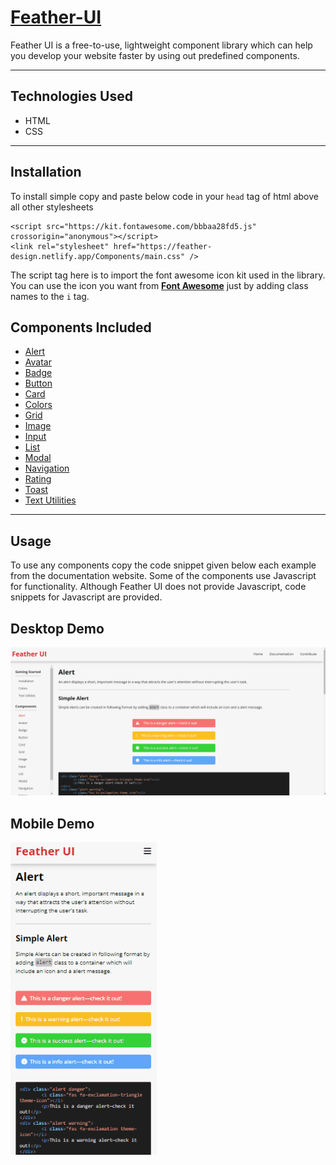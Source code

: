 # [Feather-UI](https://feather-ui.netlify.app)

Feather UI is a free-to-use, lightweight component library which can help you develop your website faster by using out predefined components.

---

## Technologies Used

- HTML
- CSS

---

## Installation

To install simple copy and paste below code in your `head` tag of html above all other stylesheets

```
<script src="https://kit.fontawesome.com/bbbaa28fd5.js" crossorigin="anonymous"></script>
<link rel="stylesheet" href="https://feather-design.netlify.app/Components/main.css" />
```

The script tag here is to import the font awesome icon kit used in the library. You can use the icon you want from **[Font Awesome](https://fontawesome.com/v5.15/icons?d=gallery&p=2)** just by adding class names to the `i` tag.

## Components Included

- [Alert](https://feather-design.netlify.app/components/alert/alert)
- [Avatar](https://feather-design.netlify.app/components/avatar/avatar)
- [Badge](https://feather-design.netlify.app/components/badge/badge)
- [Button](https://feather-design.netlify.app/components/button/button)
- [Card](https://feather-design.netlify.app/components/card/card)
- [Colors](https://feather-design.netlify.app/components/colors/colors)
- [Grid](https://feather-design.netlify.app/components/grid/grid)
- [Image](https://feather-design.netlify.app/components/image/image)
- [Input](https://feather-design.netlify.app/components/input/input)
- [List](https://feather-design.netlify.app/components/list/list)
- [Modal](https://feather-design.netlify.app/components/modal/modal)
- [Navigation](https://feather-design.netlify.app/components/navigation/navigation)
- [Rating](https://feather-design.netlify.app/components/rating/rating)
- [Toast](https://feather-design.netlify.app/components/toast/toast)
- [Text Utilities](https://feather-design.netlify.app/components/utilities/utility)

---

## Usage

To use any components copy the code snippet given below each example from the documentation website.
Some of the components use Javascript for functionality. Although Feather UI does not provide Javascript, code snippets for Javascript are provided.

## Desktop Demo

![Feather UI desktop](./Assets/featherui.gif)

## Mobile Demo

<img src='./Assets/featherui-mobile.gif' alt='Feather UI mobile' style='height: 500px; width: auto'/>
